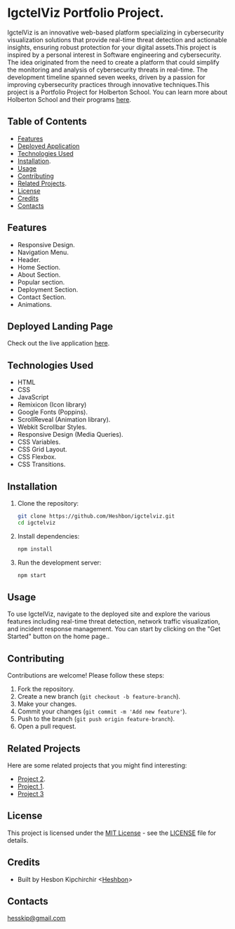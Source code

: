 # IgctelViz Portfolio Project.
IgctelViz is an innovative web-based platform specializing in cybersecurity visualization solutions that provide real-time threat detection and actionable insights, ensuring robust protection for your digital assets.This project is inspired by a personal interest in Software engineering and cybersecurity. The idea originated from the need to create a platform that could simplify the monitoring and analysis of cybersecurity threats in real-time. The development timeline spanned seven weeks, driven by a passion for improving cybersecurity practices through innovative techniques.This project is a Portfolio Project for Holberton School. You can learn more about Holberton School and their programs <a href="https://www.holbertonschool.com/" target="_blank">here</a>.

## Table of Contents

- [Features](#features)
- [Deployed Application](#deployed-application)
- [Technologies Used](#technologies-used)
- [Installation](#installation).
- [Usage](#usage)
- [Contributing](#contributing)
- [Related Projects](#related=projects).
- [License](#license)
- [Credits](#credits)
- [Contacts](#contacts)

## Features

- Responsive Design.
- Navigation Menu.
- Header.
- Home Section.
- About Section.
- Popular section.
- Deployment Section.
- Contact Section.
- Animations.

## Deployed Landing Page

Check out the live application [here](https://heshbon.github.io/IgctelViz/).

## Technologies Used

- HTML
- CSS
- JavaScript
- Remixicon (Icon library)
- Google Fonts (Poppins).
- ScrollReveal (Animation library).
- Webkit Scrollbar Styles.
- Responsive Design (Media Queries).
- CSS Variables.
- CSS Grid Layout.
- CSS Flexbox.
- CSS Transitions.

## Installation
1. Clone the repository:
    ```sh
    git clone https://github.com/Heshbon/igctelviz.git
    cd igctelviz
    ```
2. Install dependencies:
    ```sh
    npm install
    ```
3. Run the development server:
    ```sh
    npm start
    ```
## Usage
To use IgctelViz, navigate to the deployed site and explore the various features including real-time threat detection, network traffic visualization, and incident response management. You can start by clicking on the "Get Started" button on the home page..

## Contributing
Contributions are welcome! Please follow these steps:
1. Fork the repository.
2. Create a new branch (`git checkout -b feature-branch`).
3. Make your changes.
4. Commit your changes (`git commit -m 'Add new feature'`).
5. Push to the branch (`git push origin feature-branch`).
6. Open a pull request.

## Related Projects
Here are some related projects that you might find interesting:
- [Project 2](https://github.com/MISP/MISP).
- [Project 1](https://github.com/threathunter/ThreatHunter).
- [Project 3](https://github.com/ossec/ossec-hids)

## License

This project is licensed under the [MIT License](https://opensource.org/licenses/MIT) - see the [LICENSE](LICENSE) file for details.

## Credits

- Built by Hesbon Kipchirchir <[Heshbon](https://github.com/Heshbon)>

## Contacts
<u>hesskip@gmail.com</u>



